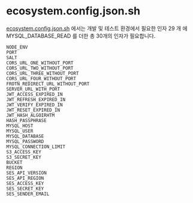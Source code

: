 # ecosystem.config.json.sh

[ecosystem.config.json.sh](../ecosystem.config.json.sh) 에서는 개발 및 테스트 환경에서 필요한 인자 29 개 에 MYSQL_DATABASE_READ 를 더한 총 30개의 인자가 필요합니다.

```
NODE_ENV
PORT
SALT
CORS_URL_ONE_WITHOUT_PORT
CORS_URL_TWO_WITHOUT_PORT
CORS_URL_THREE_WITHOUT_PORT
CORS_URL_FOUR_WITHOUT_PORT
FROTN_REDIRECT_URL_WITHOUT_PORT
SERVER_URL_WITH_PORT
JWT_ACCESS_EXPIRED_IN
JWT_REFRESH_EXPIRED_IN
JWT_VERIFY_EXPIRED_IN
JWT_RESET_EXPIRED_IN
JWT_HASH_ALGOIRHTM
HASH_PASSPHRASE
MYSQL_HOST
MYSQL_USER
MYSQL_DATABASE
MYSQL_PASSWORD
MYSQL_CONNECTION_LIMIT
S3_ACCESS_KEY
S3_SECRET_KEY
BUCKET
REGION
SES_API_VERSION
SES_API_REGION
SES_ACCESS_KEY
SES_SECRET_KEY
SES_SENDER_EMAIL
```